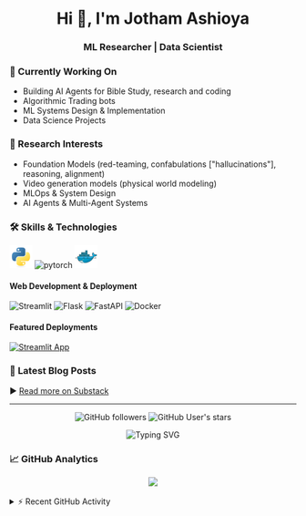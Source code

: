 <h1 align="center">Hi 👋, I'm Jotham Ashioya</h1>
<h3 align="center">ML Researcher | Data Scientist </h3>

### 🔭 Currently Working On
- Building AI Agents for Bible Study, research and coding
- Algorithmic Trading bots
- ML Systems Design & Implementation
- Data Science Projects

### 🌱 Research Interests
- Foundation Models (red-teaming, confabulations ["hallucinations"], reasoning, alignment)
- Video generation models (physical world modeling)
- MLOps & System Design
- AI Agents & Multi-Agent Systems

### 🛠️ Skills & Technologies
<p align="left">
<img src="https://raw.githubusercontent.com/devicons/devicon/master/icons/python/python-original.svg" alt="python" width="40" height="40"/>
<img src="https://www.vectorlogo.zone/logos/pytorch/pytorch-icon.svg" alt="pytorch" width="40" height="40"/>
<img src="https://raw.githubusercontent.com/devicons/devicon/master/icons/docker/docker-original.svg" alt="docker" width="40" height="40"/>
</p>

#### Web Development & Deployment
![Streamlit](https://img.shields.io/badge/Streamlit-★★★★☆-FF4B4B?style=flat&logo=streamlit&logoColor=white)
![Flask](https://img.shields.io/badge/Flask-★★★★☆-000000?style=flat&logo=flask&logoColor=white)
![FastAPI](https://img.shields.io/badge/FastAPI-★★★★☆-009688?style=flat&logo=fastapi&logoColor=white)
![Docker](https://img.shields.io/badge/Docker-★★★★☆-2496ED?style=flat&logo=docker&logoColor=white)

#### Featured Deployments
[![Streamlit App](https://static.streamlit.io/badges/streamlit_badge_black_white.svg)](https://ashioyajotham-quant-goldman-sachs-forecastingapp-yxn34x.streamlit.app/)

### 📝 Latest Blog Posts
<!-- BLOG-POST-LIST:START -->
<!-- BLOG-POST-LIST:END -->

▶ [Read more on Substack](https://ashioyajotham.substack.com)

---
<p align="center">
  <img src="https://img.shields.io/github/followers/ashioyajotham?label=Follow&style=social" alt="GitHub followers">
  <img src="https://img.shields.io/github/stars/ashioyajotham?affiliations=OWNER%2CCOLLABORATOR&style=social" alt="GitHub User's stars">
</p>
<div align="center">
  <img src="https://readme-typing-svg.herokuapp.com?font=Fira+Code&pause=1000&color=2FA2D5&random=false&width=435&lines=Alignment%7CMech+interp%7CReasoning;Building+Intelligent+Systems;" alt="Typing SVG" />
</div>

### 📈 GitHub Analytics
<p align="center">
  <a href="https://git.io/streak-stats">
    <img src="http://github-readme-streak-stats.herokuapp.com?user=ashioyajotham&theme=tokyonight&hide_border=true&date_format=M%20j%5B%2C%20Y%5D"/>
  </a>
</p>

<details>
  <summary>⚡ Recent GitHub Activity</summary>
  <br/>
   <a href="https://github.com/ashioyajotham"><img alt="Ashioya's Activity Graph" src="https://github-readme-activity-graph.vercel.app/graph?username=ashioyajotham&custom_title=Contribution%20Graph&theme=tokyo-night&area=true&hide_border=true" /></a>
  <br/>
</details>
